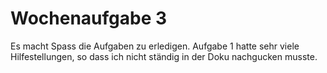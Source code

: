 # Wochenaufgabe 3
Es macht Spass die Aufgaben zu erledigen. Aufgabe 1 hatte sehr viele Hilfestellungen, so dass ich nicht ständig in der Doku nachgucken musste.
